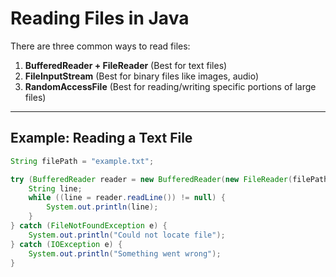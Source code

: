 # Reading Files in Java

There are three common ways to read files:

1. **BufferedReader + FileReader** (Best for text files)
2. **FileInputStream** (Best for binary files like images, audio)
3. **RandomAccessFile** (Best for reading/writing specific portions of large files)

---
## Example: Reading a Text File

```java
String filePath = "example.txt";

try (BufferedReader reader = new BufferedReader(new FileReader(filePath))) {
    String line;
    while ((line = reader.readLine()) != null) {
        System.out.println(line);
    }
} catch (FileNotFoundException e) {
    System.out.println("Could not locate file");
} catch (IOException e) {
    System.out.println("Something went wrong");
}
```
